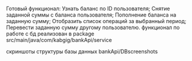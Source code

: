 Готовый функционал:
    Узнать баланс по ID пользователя;
    Снятие заданной суммы с баланса пользователя;
    Пополнение баланса на заданную сумму;
    Отобразить список операций за выбранный период;
    Перевести заданную сумму другому пользователю.
функционал по работе с бд реализован в package src/main/java/com/kabgig/bankApi/service

скриншоты структуры базы данных bankApi/DBscreenshots

